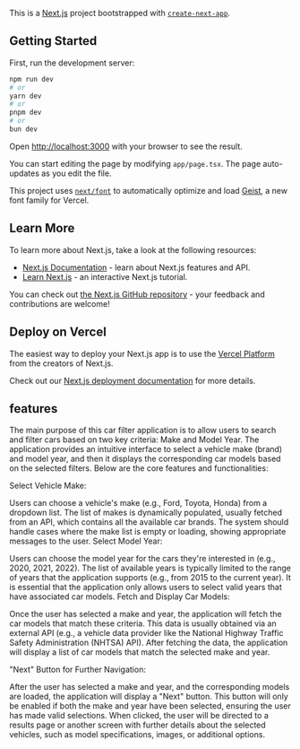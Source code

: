 This is a [Next.js](https://nextjs.org) project bootstrapped with [`create-next-app`](https://nextjs.org/docs/app/api-reference/cli/create-next-app).

## Getting Started

First, run the development server:

```bash
npm run dev
# or
yarn dev
# or
pnpm dev
# or
bun dev
```

Open [http://localhost:3000](http://localhost:3000) with your browser to see the result.

You can start editing the page by modifying `app/page.tsx`. The page auto-updates as you edit the file.

This project uses [`next/font`](https://nextjs.org/docs/app/building-your-application/optimizing/fonts) to automatically optimize and load [Geist](https://vercel.com/font), a new font family for Vercel.

## Learn More

To learn more about Next.js, take a look at the following resources:

- [Next.js Documentation](https://nextjs.org/docs) - learn about Next.js features and API.
- [Learn Next.js](https://nextjs.org/learn) - an interactive Next.js tutorial.

You can check out [the Next.js GitHub repository](https://github.com/vercel/next.js) - your feedback and contributions are welcome!

## Deploy on Vercel

The easiest way to deploy your Next.js app is to use the [Vercel Platform](https://vercel.com/new?utm_medium=default-template&filter=next.js&utm_source=create-next-app&utm_campaign=create-next-app-readme) from the creators of Next.js.

Check out our [Next.js deployment documentation](https://nextjs.org/docs/app/building-your-application/deploying) for more details.

## features

The main purpose of this car filter application is to allow users to search and filter cars based on two key criteria: Make and Model Year. The application provides an intuitive interface to select a vehicle make (brand) and model year, and then it displays the corresponding car models based on the selected filters. Below are the core features and functionalities:

Select Vehicle Make:

Users can choose a vehicle's make (e.g., Ford, Toyota, Honda) from a dropdown list.
The list of makes is dynamically populated, usually fetched from an API, which contains all the available car brands.
The system should handle cases where the make list is empty or loading, showing appropriate messages to the user.
Select Model Year:

Users can choose the model year for the cars they're interested in (e.g., 2020, 2021, 2022).
The list of available years is typically limited to the range of years that the application supports (e.g., from 2015 to the current year).
It is essential that the application only allows users to select valid years that have associated car models.
Fetch and Display Car Models:

Once the user has selected a make and year, the application will fetch the car models that match these criteria.
This data is usually obtained via an external API (e.g., a vehicle data provider like the National Highway Traffic Safety Administration (NHTSA) API).
After fetching the data, the application will display a list of car models that match the selected make and year.

"Next" Button for Further Navigation:

After the user has selected a make and year, and the corresponding models are loaded, the application will display a "Next" button.
This button will only be enabled if both the make and year have been selected, ensuring the user has made valid selections.
When clicked, the user will be directed to a results page or another screen with further details about the selected vehicles, such as model specifications, images, or additional options.